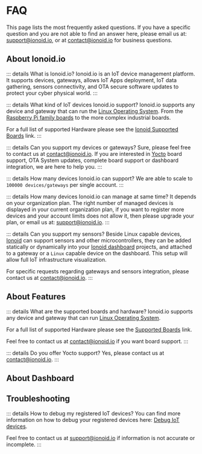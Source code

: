 # FAQ

This page lists the most frequently asked questions. If you have a
specific question and you are not able to find an answer here, please
email us at: <support@ionoid.io>, or at <contact@ionoid.io> for business
questions.


## About Ionoid.io

::: details What is Ionoid.io?
Ionoid.io is an IoT device management platform. It supports devices, gateways,
allows IoT Apps deployment, IoT data gathering, sensors connectivity, and
OTA secure software updates to protect your cyber physical world.
:::

::: details What kind of IoT devices Ionoid.io support?
Ionoid.io supports any device and gateway that can run the [Linux Operating
System](https://kernel.org). From the [Raspberry Pi family boards](https://www.raspberrypi.org/) to the more complex industrial boards.

For a full list of supported Hardware please see the  [Ionoid Supported Boards](https://docs.ionoid.io/#/../NewProject/newProject?id=supported-boards-and-operating-systems-table) link.
:::

::: details Can you support my devices or gateways?
Sure, please feel free to contact us at <contact@ionoid.io>. If
you are interested in [Yocto](https://www.yoctoproject.org/) board support,
OTA System updates, complete board support or dashboard integration, we
are here to help you.
:::

::: details How many devices Ionoid.io can support?
We are able to scale to `100000 devices/gateways` per single account.
:::

::: details How many devices Ionoid.io can manage at same time?
It depends on your organization plan. The right number of managed
devices is displayed in your current organization plan, if you want to
register more devices and your account limits does not allow it, then
please upgrade your plan, or email us at: <support@ionoid.io>.
:::

::: details Can you support my sensors?
Beside Linux capable devices, [Ionoid](https://ionoid.io) can support sensors and other microcontrollers,
they can be added statically or dynamically into your [Ionoid dashboard](https://dashboard.ionoid.io) projects,
and attached to a gateway or a `Linux` capable device on the dashboard. This setup will allow full IoT infrastructure visualization.

For specific requests regarding gateways and sensors integration, please contact us at
<contact@ionoid.io>.
:::


## About Features

::: details What are the supported boards and hardware?
Ionoid.io supports any device and gateway that can run [Linux Operating System](https://kernel.org).

For a full list of supported Hardware please see the [Supported Boards](https://docs.ionoid.io/#/../NewProject/newProject?id=supported-boards-and-operating-systems-table) link.

Feel free to contact us at <contact@ionoid.io> if you want board support.
:::


::: details Do you offer Yocto support?
Yes, please contact us at <contact@ionoid.io>.
:::


## About Dashboard

## Troubleshooting

::: details How to debug my registered IoT devices?
You can find more information on how to debug your registered devices
here: [Debug IoT
devices](https://docs.ionoid.io/#/../debug/debug-devices).

Feel free to contact us at <support@ionoid.io> if information is not
accurate or incomplete.
:::

<Content :page-key="getPageKey($site.pages, '/docs/_have-questions.html')" />
